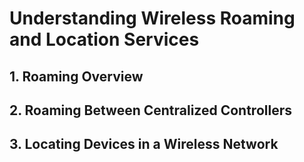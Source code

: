 # **Understanding Wireless Roaming and Location Services**



## 1. **Roaming Overview**







## 2. **Roaming Between Centralized Controllers**







## 3. **Locating Devices in a Wireless Network**







